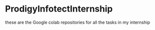 # ProdigyInfotectInternship
these are the Google colab repositories for all the tasks in my internship
